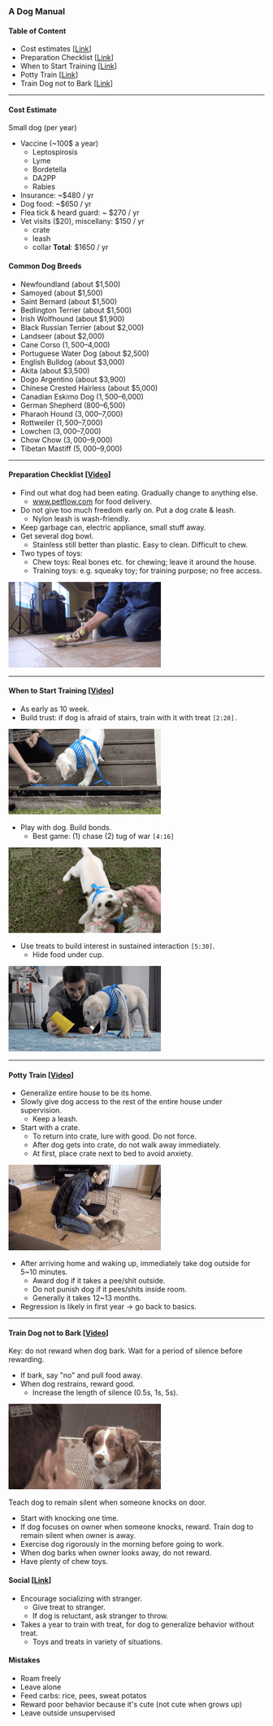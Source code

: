 ### A Dog Manual

#### Table of Content
* Cost estimates [[Link](#cost-estimate)]
* Preparation Checklist [[Link](#Preparation-Checklist)]
* When to Start Training [[Link](#When-to-Start-Training)]
* Potty Train [[Link](#Potty-Train)]
* Train Dog not to Bark [[Link](#Train-Dog-not-to-Bark)]

___
#### Cost Estimate
Small dog (per year)
* Vaccine (~100$ a year)
  - Leptospirosis
  - Lyme
  - Bordetella
  - DA2PP
  - Rabies
* Insurance: ~$480 / yr
* Dog food: ~$650 / yr
* Flea tick & heard guard: ~ $270 / yr
* Vet visits ($20), miscellany: $150 / yr
  - crate
  - leash
  - collar
**Total**: $1650 / yr

#### Common Dog Breeds
* Newfoundland (about $1,500)
* Samoyed (about $1,500)
* Saint Bernard (about $1,500)
* Bedlington Terrier (about $1,500)
* Irish Wolfhound (about $1,900)
* Black Russian Terrier (about $2,000)
* Landseer (about $2,000)
* Cane Corso ($1,500–$4,000)
* Portuguese Water Dog (about $2,500)
* English Bulldog (about $3,000)
* Akita (about $3,500)
* Dogo Argentino (about $3,900)
* Chinese Crested Hairless (about $5,000)
* Canadian Eskimo Dog ($1,500–$6,000)
* German Shepherd ($800–$6,500)
* Pharaoh Hound ($3,000–$7,000)
* Rottweiler ($1,500–$7,000)
* Lowchen ($3,000–$7,000)
* Chow Chow ($3,000–$9,000)
* Tibetan Mastiff ($5,000–$9,000)

___
#### Preparation Checklist [[Video](https://www.youtube.com/watch?v=---jcia5ufM)]
* Find out what dog had been eating. Gradually change to anything else.
  - www.petflow.com for food delivery.
* Do not give too much freedom early on. Put a dog crate & leash.
  - Nylon leash is wash-friendly.
* Keep garbage can, electric appliance, small stuff away.
* Get several dog bowl.
  - Stainless still better than plastic. Easy to clean. Difficult to chew.
* Two types of toys:
  - Chew toys: Real bones etc. for chewing; leave it around the house.
  - Training toys: e.g. squeaky toy; for training purpose; no free access.

![alt-text](assets/everything_you_need_to_be_prepared_for_your_new_puppy_1.gif)

___
#### When to Start Training [[Video](https://www.youtube.com/watch?v=LOEXAn9Hj20)]
* As early as 10 week.
* Build trust: if dog is afraid of stairs, train with it with treat `[2:20].`

![alt-text](assets/when_should_you_start_training_your_dog_1.gif)

* Play with dog. Build bonds.
  - Best game: (1) chase (2) tug of war `[4:16]`

![alt-text](assets/when_should_you_start_training_your_dog_2.gif)

* Use treats to build interest in sustained interaction `[5:30]`.
  - Hide food under cup.

![alt-text](assets/when_should_you_start_training_your_dog_3.gif)

___
#### Potty Train [[Video](https://www.youtube.com/watch?v=7vOXWCewEYM&t=19s)]
* Generalize entire house to be its home.
* Slowly give dog access to the rest of the entire house under supervision.
  - Keep a leash.
* Start with a crate.
  - To return into crate, lure with good. Do not force.
  - After dog gets into crate, do not walk away immediately.
  - At first, place crate next to bed to avoid anxiety.

![alt-text](assets/how_to_potty_train_your_puppy_easily_1.gif)

* After arriving home and waking up, immediately take dog outside for 5~10 minutes.
  - Award dog if it takes a pee/shit outside.
  - Do not punish dog if it pees/shits inside room.
  - Generally it takes 12~13 months.
* Regression is likely in first year -> go back to basics.

___
#### Train Dog not to Bark [[Video](https://www.youtube.com/watch?v=s0A9SpCdRZg)]
Key: do not reward when dog bark. Wait for a period of silence before rewarding.
* If bark, say "no" and pull food away.
* When dog restrains, reward good.
  - Increase the length of silence (0.5s, 1s, 5s).

![alt-text](assets/how_to_teach_your_dog_not_to_bark_humanely_and_effectively_1.gif)

Teach dog to remain silent when someone knocks on door.
* Start with knocking one time.
* If dog focuses on owner when someone knocks, reward.
Train dog to remain silent when owner is away.
* Exercise dog rigorously in the morning before going to work.
* When dog barks when owner looks away, do not reward.
* Have plenty of chew toys.

#### Social [[Link](https://www.youtube.com/watch?v=0VfM_8L7FwU)]
* Encourage socializing with stranger.
  - Give treat to stranger.
  - If dog is reluctant, ask stranger to throw.
* Takes a year to train with treat, for dog to generalize behavior without treat.
  - Toys and treats in variety of situations.
  
#### Mistakes
* Roam freely
* Leave alone
* Feed carbs: rice, pees, sweat potatos 
* Reward poor behavior because it's cute (not cute when grows up)
* Leave outside unsupervised 
